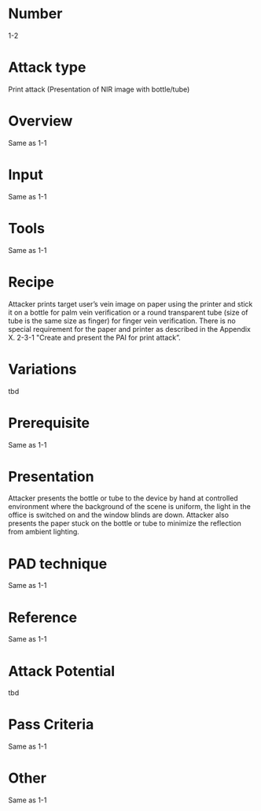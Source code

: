 Number
=======
1-2 

Attack type
===========
Print attack (Presentation of NIR image with bottle/tube)

Overview
========
Same as 1-1

Input
======
Same as 1-1

Tools
=====
Same as 1-1

Recipe
======
Attacker prints target user’s vein image on paper using the printer and stick it on a bottle 
for palm vein verification or a round transparent tube (size of tube is the same size as finger) 
for finger vein verification. There is no special requirement for the paper and printer as 
described in the Appendix X. 2-3-1 "Create and present the PAI for print attack”. 

Variations
==========
tbd

Prerequisite
============
Same as 1-1

Presentation
============
Attacker presents the bottle or tube to the device by hand at controlled 
environment where the background of the scene is uniform, the light in the 
office is switched on and the window blinds are down. Attacker also presents 
the paper stuck on the bottle or tube to minimize the reflection from ambient 
lighting.

PAD technique
=============
Same as 1-1

Reference
=========
Same as 1-1

Attack Potential
================
tbd

Pass Criteria
=============
Same as 1-1

Other
=====
Same as 1-1

